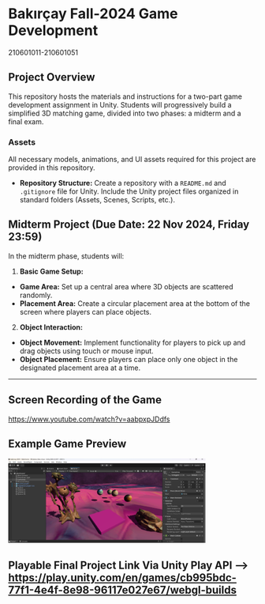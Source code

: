 # Bakırçay Fall-2024 Game Development
210601011-210601051

## Project Overview
This repository hosts the materials and instructions for a two-part game development assignment in Unity. Students will progressively build a simplified 3D matching game, divided into two phases: a midterm and a final exam.

### Assets
All necessary models, animations, and UI assets required for this project are provided in this repository.






- **Repository Structure:** Create a repository with a `README.md` and `.gitignore` file for Unity. Include the Unity project files organized in standard folders (Assets, Scenes, Scripts, etc.).




## Midterm Project (Due Date: 22 Nov 2024, Friday 23:59)
In the midterm phase, students will:

1. **Basic Game Setup:**
 - **Game Area:** Set up a central area where 3D objects are scattered randomly.
 - **Placement Area:** Create a circular placement area at the bottom of the screen where players can place objects.

2. **Object Interaction:**
 - **Object Movement:** Implement functionality for players to pick up and drag objects using touch or mouse input.
 - **Object Placement:** Ensure players can place only one object in the designated placement area at a time.

 


---
## Screen Recording of the Game
https://www.youtube.com/watch?v=aabpxpJDdfs


## Example Game Preview

<img src="Ekran%20görüntüsü%202024-11-22%20191641.png" alt="Ekran Görüntüsü" width="400">


## Playable Final Project Link Via Unity Play API --> https://play.unity.com/en/games/cb995bdc-77f1-4e4f-8e98-96117e027e67/webgl-builds
